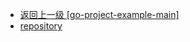 - [返回上一级 [go-project-example-main]](go语言学习/gin-master/go-project-example-main/)
- [repository](go语言学习/gin-master/go-project-example-main/repository/)
